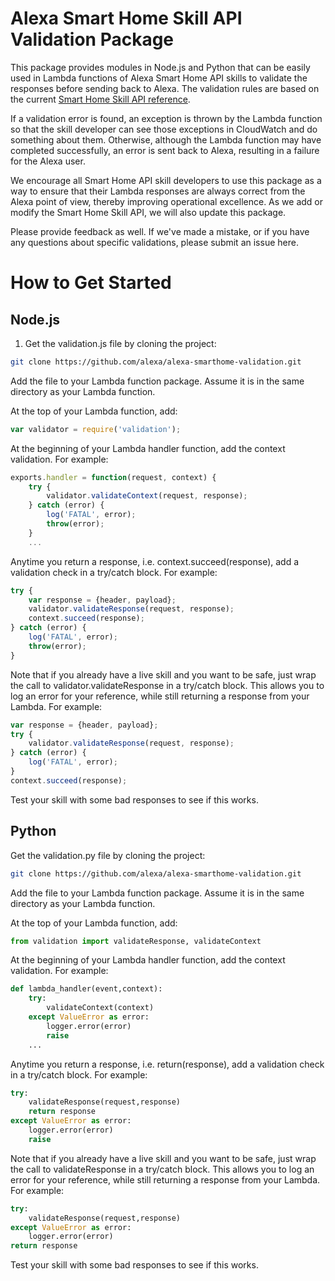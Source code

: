 # Alexa Smart Home Skill API Validation Package

This package provides modules in Node.js and Python that can be easily used in Lambda functions of Alexa Smart Home API skills to validate the responses before sending back to Alexa. The validation rules are based on the current [Smart Home Skill API reference](https://developer.amazon.com/public/solutions/alexa/alexa-skills-kit/docs/smart-home-skill-api-reference).

If a validation error is found, an exception is thrown by the Lambda function so that the skill developer can see those exceptions in CloudWatch and do something about them. Otherwise, although the Lambda function may have completed successfully, an error is sent back to Alexa, resulting in a failure for the Alexa user.

We encourage all Smart Home API skill developers to use this package as a way to ensure that their Lambda responses are always correct from the Alexa point of view, thereby improving operational excellence. As we add or modify the Smart Home Skill API, we will also update this package.

Please provide feedback as well. If we've made a mistake, or if you have any questions about specific validations, please submit an issue here.

# How to Get Started

## Node.js

1. Get the validation.js file by cloning the project:
```bash
git clone https://github.com/alexa/alexa-smarthome-validation.git
```

Add the file to your Lambda function package. Assume it is in the same directory as your Lambda function.

At the top of your Lambda function, add:
```javascript
var validator = require('validation');
```

At the beginning of your Lambda handler function, add the context validation. For example:
```javascript
exports.handler = function(request, context) {
	try {
		validator.validateContext(request, response);
	} catch (error) {
	    log('FATAL', error);
	    throw(error);
	}
	...
```

Anytime you return a response, i.e. context.succeed(response), add a validation check in a try/catch block. For example:
```javascript
try {
    var response = {header, payload};
    validator.validateResponse(request, response);
    context.succeed(response);
} catch (error) {
    log('FATAL', error);
    throw(error);
}
```

Note that if you already have a live skill and you want to be safe, just wrap the call to validator.validateResponse in a try/catch block. This allows you to log an error for your reference, while still returning a response from your Lambda. For example:
```javascript
var response = {header, payload};
try {
    validator.validateResponse(request, response);
} catch (error) {
    log('FATAL', error);
}
context.succeed(response);
```

Test your skill with some bad responses to see if this works.

## Python

Get the validation.py file by cloning the project:
```bash
git clone https://github.com/alexa/alexa-smarthome-validation.git
```

Add the file to your Lambda function package. Assume it is in the same directory as your Lambda function.

At the top of your Lambda function, add:
```python
from validation import validateResponse, validateContext
```

At the beginning of your Lambda handler function, add the context validation. For example:
```python
def lambda_handler(event,context):
	try:
        validateContext(context)
    except ValueError as error:
        logger.error(error)
        raise
    ...        
```

Anytime you return a response, i.e. return(response), add a validation check in a try/catch block. For example:
```python
try:
    validateResponse(request,response)
    return response
except ValueError as error:
    logger.error(error)
    raise
```

Note that if you already have a live skill and you want to be safe, just wrap the call to validateResponse in a try/catch block. This allows you to log an error for your reference, while still returning a response from your Lambda. For example:
```python
try:
    validateResponse(request,response)
except ValueError as error:
    logger.error(error)
return response
```

Test your skill with some bad responses to see if this works.
